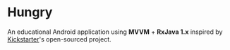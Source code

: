 # Hungry
An educational Android application using **MVVM** + **RxJava 1.x** inspired by [Kickstarter](https://github.com/kickstarter/android-oss)'s open-sourced project. 
